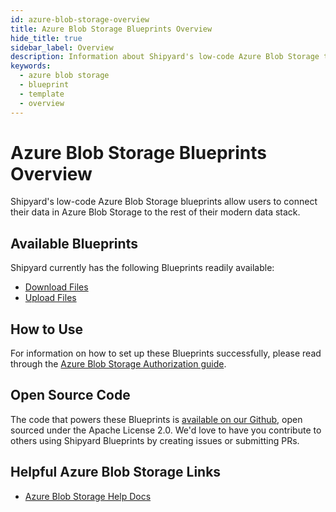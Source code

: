```yaml
---
id: azure-blob-storage-overview
title: Azure Blob Storage Blueprints Overview
hide_title: true
sidebar_label: Overview
description: Information about Shipyard's low-code Azure Blob Storage templates.
keywords:
  - azure blob storage
  - blueprint
  - template
  - overview
---
```


# Azure Blob Storage Blueprints Overview

Shipyard's low-code Azure Blob Storage blueprints allow users to connect their data in Azure Blob Storage to the rest of their modern data stack.

## Available Blueprints
Shipyard currently has the following Blueprints readily available:
- [Download Files](azure-blob-storage-download-files)
- [Upload Files](azure-blob-storage-upload-files)

## How to Use
For information on how to set up these Blueprints successfully, please read through the [Azure Blob Storage Authorization guide](azure-blob-storage-authorization).

## Open Source Code
The code that powers these Blueprints is [available on our Github](https://github.com/shipyardapp/azurestorage-blueprints), open sourced under the Apache License 2.0. We'd love to have you contribute to others using Shipyard Blueprints by creating issues or submitting PRs.

## Helpful Azure Blob Storage Links
- [Azure Blob Storage Help Docs](https://docs.microsoft.com/en-us/azure/storage/blobs/)